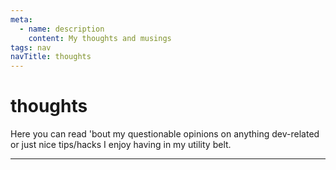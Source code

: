 ```yaml
---
meta:
  - name: description
    content: My thoughts and musings
tags: nav
navTitle: thoughts
---
```


# thoughts

Here you can read 'bout my questionable opinions on
anything dev-related or just nice tips/hacks I enjoy having in my utility belt.

<hr>
